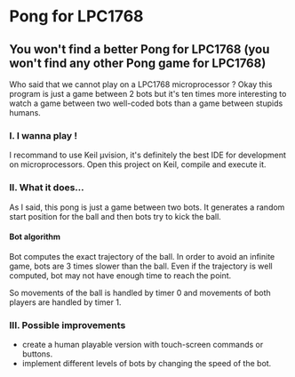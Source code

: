 # Pong for LPC1768

## You won't find a better Pong for LPC1768 (you won't find any other Pong game for LPC1768)

Who said that we cannot play on a LPC1768 microprocessor ? Okay this program is just a game between 2 bots but it's ten times more interesting to watch a game between two well-coded bots than a game between stupids humans. 

### I. I wanna play !
I recommand to use Keil µvision, it's definitely the best IDE for development on microprocessors. Open this project on Keil, compile and execute it. 

### II. What it does...
As I said, this pong is just a game between two bots. It generates a random start position for the ball and then bots try to kick the ball. 
#### Bot algorithm
Bot computes the exact trajectory of the ball. In order to avoid an infinite game, bots are 3 times slower than the ball. Even if the trajectory is well computed, bot may not have enough time to reach the point. 

So movements of the ball is handled by timer 0 and movements of both players are handled by timer 1. 

### III. Possible improvements
- create a human playable version with touch-screen commands or buttons.
- implement different levels of bots by changing the speed of the bot. 

